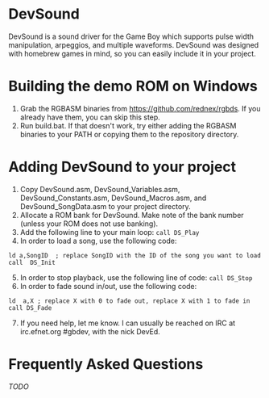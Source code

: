 # DevSound
DevSound is a sound driver for the Game Boy which supports pulse width manipulation, arpeggios, and multiple waveforms. DevSound was designed with homebrew games in mind, so you can easily include it in your project.

# Building the demo ROM on Windows
1. Grab the RGBASM binaries from https://github.com/rednex/rgbds. If you already have them, you can skip this step.
2. Run build.bat. If that doesn't work, try either adding the RGBASM binaries to your PATH or copying them to the repository directory.

# Adding DevSound to your project
1. Copy DevSound.asm, DevSound_Variables.asm, DevSound_Constants.asm, DevSound_Macros.asm, and DevSound_SongData.asm to your project directory.
2. Allocate a ROM bank for DevSound. Make note of the bank number (unless your ROM does not use banking).
3. Add the following line to your main loop: `call DS_Play`
4. In order to load a song, use the following code:
```
ld a,SongID  ; replace SongID with the ID of the song you want to load
call  DS_Init
```
5. In order to stop playback, use the following line of code: `call DS_Stop`
6. In order to fade sound in/out, use the following code:
```
ld  a,X ; replace X with 0 to fade out, replace X with 1 to fade in
call DS_Fade
```
7. If you need help, let me know. I can usually be reached on IRC at irc.efnet.org #gbdev, with the nick DevEd.

# Frequently Asked Questions
*TODO*
